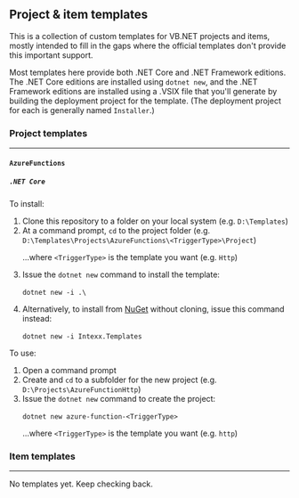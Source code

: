 ## Project & item templates
This is a collection of custom templates for VB.NET projects and items, mostly intended to fill in the gaps where the official templates don't provide this important support.

Most templates here provide both .NET Core and .NET Framework editions. The .NET Core editions are installed using `dotnet new`, and the .NET Framework editions are installed using a .VSIX file that you'll generate by building the deployment project for the template. (The deployment project for each is generally named `Installer`.)

### Project templates
---
#### `AzureFunctions`
##### *`.NET Core`*
To install:

1. Clone this repository to a folder on your local system (e.g. `D:\Templates`)
2. At a command prompt, `cd` to the project folder (e.g. `D:\Templates\Projects\AzureFunctions\<TriggerType>\Project`)

&nbsp;&nbsp;&nbsp;&nbsp;&nbsp;&nbsp;...where `<TriggerType>` is the template you want (e.g. `Http`)

3. Issue the `dotnet new` command to install the template:

&nbsp;&nbsp;&nbsp;&nbsp;&nbsp;&nbsp;`dotnet new -i .\`

4. Alternatively, to install from [NuGet](https://www.nuget.org/packages/Intexx.Templates.AzureFunctions) without cloning, issue this command instead:

&nbsp;&nbsp;&nbsp;&nbsp;&nbsp;&nbsp;`dotnet new -i Intexx.Templates`

To use:

1. Open a command prompt
2. Create and `cd` to a subfolder for the new project (e.g. `D:\Projects\AzureFunctionHttp`)
3. Issue the `dotnet new` command to create the project:

&nbsp;&nbsp;&nbsp;&nbsp;&nbsp;&nbsp;`dotnet new azure-function-<TriggerType>`

&nbsp;&nbsp;&nbsp;&nbsp;&nbsp;&nbsp;...where `<TriggerType>` is the template you want (e.g. `http`)


### Item templates
---
No templates yet. Keep checking back.
